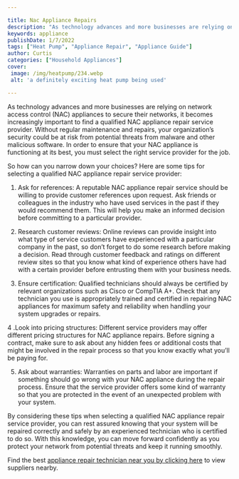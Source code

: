 ```yaml
---

title: Nac Appliance Repairs
description: "As technology advances and more businesses are relying on network access control (NAC) appliances to secure their networks, it bec...lets find out"
keywords: appliance
publishDate: 1/7/2022
tags: ["Heat Pump", "Appliance Repair", "Appliance Guide"]
author: Curtis
categories: ["Household Appliances"]
cover: 
 image: /img/heatpump/234.webp
 alt: 'a definitely exciting heat pump being used'

---
```


As technology advances and more businesses are relying on network access control (NAC) appliances to secure their networks, it becomes increasingly important to find a qualified NAC appliance repair service provider. Without regular maintenance and repairs, your organization’s security could be at risk from potential threats from malware and other malicious software. In order to ensure that your NAC appliance is functioning at its best, you must select the right service provider for the job. 

So how can you narrow down your choices? Here are some tips for selecting a qualified NAC appliance repair service provider: 

1. Ask for references: A reputable NAC appliance repair service should be willing to provide customer references upon request. Ask friends or colleagues in the industry who have used services in the past if they would recommend them. This will help you make an informed decision before committing to a particular provider. 

2. Research customer reviews: Online reviews can provide insight into what type of service customers have experienced with a particular company in the past, so don’t forget to do some research before making a decision. Read through customer feedback and ratings on different review sites so that you know what kind of experience others have had with a certain provider before entrusting them with your business needs. 

3. Ensure certification: Qualified technicians should always be certified by relevant organizations such as Cisco or CompTIA A+. Check that any technician you use is appropriately trained and certified in repairing NAC appliances for maximum safety and reliability when handling your system upgrades or repairs. 

4 .Look into pricing structures: Different service providers may offer different pricing structures for NAC appliance repairs. Before signing a contract, make sure to ask about any hidden fees or additional costs that might be involved in the repair process so that you know exactly what you’ll be paying for.

5. Ask about warranties: Warranties on parts and labor are important if something should go wrong with your NAC appliance during the repair process. Ensure that the service provider offers some kind of warranty so that you are protected in the event of an unexpected problem with your system. 

By considering these tips when selecting a qualified NAC appliance repair service provider, you can rest assured knowing that your system will be repaired correctly and safely by an experienced technician who is certified to do so. With this knowledge, you can move forward confidently as you protect your network from potential threats and keep it running smoothly.

Find the best <a href="/pages/appliance-repair-technicians/">appliance repair technician near you by clicking here</a> to view suppliers nearby.
